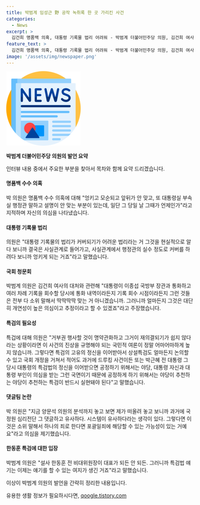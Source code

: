 ```yaml
---
title: 박범계 임성근 野 공작 녹취록 한 곳 가리킨 사건
categories:
  - News
excerpt: >
  김건희 명품백 의혹, 대통령 기록물 법리 어려워 - 박범계 더불어민주당 의원, 김건희 여사의 명품백 수수 의혹과 대통령 기록물에 대한 법리 난해함을 지적하며, 출석요구서 회피로 인한 처벌 가능성을 언급하였고, 임성근 단톡방 공작 의혹과 채상병 특검 부결에 대한 논의를 펼치며 野당의 청탁금지법 적용 가능성을 언급함. 국내외 관련 행정 관련 이슈와 권순표 의원과의 인터뷰를 통해 상설특검법에 대해 논의했음. * 상세 내용은 방송을 통해 확인바랍니다. (150자)
feature_text: >
  김건희 명품백 의혹, 대통령 기록물 법리 어려워 - 박범계 더불어민주당 의원, 김건희 여사의 명품백 수수 의혹과 대통령 기록물에 대한 법리 난해함을 지적하며, 출석요구서 회피로 인한 처벌 가능성을 언급하였고, 임성근 단톡방 공작 의혹과 채상병 특검 부결에 대한 논의를 펼치며 野당의 청탁금지법 적용 가능성을 언급함. 국내외 관련 행정 관련 이슈와 권순표 의원과의 인터뷰를 통해 상설특검법에 대해 논의했음. * 상세 내용은 방송을 통해 확인바랍니다. (150자)
image: '/assets/img/newspaper.png'
---
```


<p><img src="/assets/img/newspaper.png" alt="kimp 속보" /></p>

<p><strong>박범계 더불어민주당 의원의 발언 요약</strong></p>

<p>인터뷰 내용 중에서 주요한 부분을 찾아서 목차와 함께 요약 드리겠습니다.</p>

<h4>명품백 수수 의혹</h4>

<p>박 의원은 명품백 수수 의혹에 대해 "엉키고 모순되고 앞뒤가 안 맞고, 또 대통령실 부속실 행정관 말하고 설명이 안 맞는 부분이 있는데, 일단 그 당일 날 그때가 언제인가"라고 지적하며 자신의 의심을 나타냈습니다.</p>

<h4>대통령 기록물 법리</h4>

<p>의원은 "대통령 기록물의 법리가 커버되기가 어려운 법리라는 거 그것을 현실적으로 알다 보니까 결국은 사실관계로 들어가고, 사실관계에서 행정관의 실수 정도로 커버를 하려다 보니까 엉키게 되는 거죠"라고 말했습니다.</p>

<h4>국회 청문회</h4>

<p>박범계 의원은 김건희 여사의 대처와 관련해 "대통령이 이종섭 국방부 장관과 통화하고 여러 차례 기록을 회수할 당시에 통화 내역이라든지 기록 회수 시점이라든지 그런 것들은 전부 다 소위 말해서 딱딱딱딱 맞는 거 아니겠습니까. 그러니까 얼마든지 그것은 대단히 개연성이 높은 의심이고 추정이라고 할 수 있겠죠"라고 주장했습니다.</p>

<h4>특검의 필요성</h4>

<p>특겁에 대해 의원은 "거부권 행사할 것이 명약관화하고 그거이 재의결되기가 쉽지 않다라는 상황이라면 이 사건의 진상을 규명해야 되는 국민적 여론이 정말 어마어마하게 높지 않습니까. 그렇다면 특검의 고유의 정신을 이어받아서 상설특검도 얼마든지 논의할 수 있고 국회 개정을 거쳐서 적어도 과거에 드루킹 사건이든 또는 박근혜 전 대통령 그 당시 대통령의 특검법의 정신을 이어받으면 공정하기 위해서는 야당, 대통령 자신과 대통령 부인이 의심을 받는 그런 국면이기 때문에 공정하게 하기 위해서는 야당이 추천하는 야당이 추천하는 특검이 반드시 실현돼야 된다"고 말했습니다.</p>

<h4>댓글팀 논란</h4>

<p>박 의원은 "지금 양문석 의원의 분석까지 놓고 보면 제가 떠올려 놓고 보니까 과거에 국정원 심리전단 그 댓글하고 유사하다. 시스템이 유사하다라는 생각이 있다. 그렇다면 이것은 소위 말해서 하나의 죄로 한다면 포괄일죄에 해당할 수 있는 가능성이 있는 거예요"라고 의심을 제기했습니다.</p>

<h4>한동훈 특검에 대한 입장</h4>

<p>박범계 의원은 "설사 한동훈 전 비대위원장이 대표가 되든 안 되든. 그러니까 특검법 얘기는 이제는 얘기를 할 수 있는 여지가 생긴 거죠"라고 말했습니다.</p>

<p>이상이 박범계 의원의 발언을 간략히 정리한 내용입니다.</p>
유용한 생활 정보가 필요하시다면, <a href="https://qoogle.tistory.com" rel="dofollow">qoogle.tistory.com</a>


